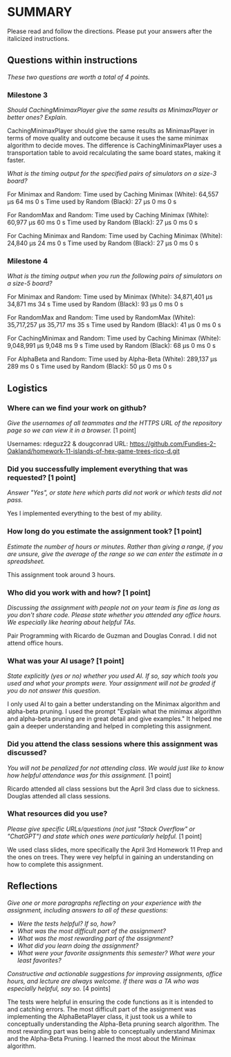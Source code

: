 # SUMMARY

Please read and follow the directions. Please put your answers after
the italicized instructions.

## Questions within instructions

_These two questions are worth a total of 4 points._

### Milestone 3

_Should CachingMinimaxPlayer give the same results as MinimaxPlayer or better ones? Explain._

CachingMinimaxPlayer should give the same results as MinimaxPlayer in terms of move quality and outcome
because it uses the same minimax algorithm to decide moves. The difference is CachingMinimaxPlayer uses a
transportation table to avoid recalculating the same board states, making it faster.

_What is the timing output for the specified pairs of simulators on a size-3 board?_

For Minimax and Random:
Time used by Caching Minimax (White): 64,557 μs 64 ms 0 s
Time used by Random (Black): 27 μs 0 ms 0 s

For RandomMax and Random:
Time used by Caching Minimax (White): 60,977 μs 60 ms 0 s
Time used by Random (Black): 27 μs 0 ms 0 s

For Caching Minimax and Random:
Time used by Caching Minimax (White): 24,840 μs 24 ms 0 s
Time used by Random (Black): 27 μs 0 ms 0 s

### Milestone 4

_What is the timing output when you run the following pairs of simulators on a size-5 board?_

For Minimax and Random:
Time used by Minimax (White): 34,871,401 μs 34,871 ms 34 s
Time used by Random (Black): 93 μs 0 ms 0 s

For RandomMax and Random:
Time used by RandomMax (White): 35,717,257 μs 35,717 ms 35 s
Time used by Random (Black): 41 μs 0 ms 0 s

For CachingMinimax and Random:
Time used by Caching Minimax (White): 9,048,991 μs 9,048 ms 9 s
Time used by Random (Black): 68 μs 0 ms 0 s

For AlphaBeta and Random:
Time used by Alpha-Beta (White): 289,137 μs 289 ms 0 s
Time used by Random (Black): 50 μs 0 ms 0 s

## Logistics

### Where can we find your work on github?

_Give the usernames of all teammates and the HTTPS URL of the repository page so we can view
it in a browser._ [1 point]

Usernames: rdeguz22 & dougconrad
URL: https://github.com/Fundies-2-Oakland/homework-11-islands-of-hex-game-trees-rico-d.git

### Did you successfully implement everything that was requested? [1 point]

_Answer "Yes", or state here which parts did not work or which tests did not
pass._

Yes I implemented everything to the best of my ability.

### How long do you estimate the assignment took? [1 point]

_Estimate the number of hours or minutes. Rather than giving a range, if you are unsure,
give the average of the range so we can enter the estimate in a spreadsheet._

This assignment took around 3 hours.

### Who did you work with and how? [1 point]

_Discussing the assignment with people not on your team is fine as long as you
don't share code. Please state whether you attended any office hours. We especially
like hearing about helpful TAs._

Pair Programming with Ricardo de Guzman and Douglas Conrad. I did not attend office hours.

### What was your AI usage? [1 point]

_State explicitly (yes or no) whether you used AI. If so, say which tools you
used and what your prompts were. Your assignment will not be graded if you do
not answer this question._

I only used AI to gain a better understanding on the Minimax algorithm and alpha-beta pruning.
I used the prompt "Explain what the minimax algorithm and alpha-beta pruning are in great detail
and give examples." It helped me gain a deeper understanding and helped in completing
this assignment.

### Did you attend the class sessions where this assignment was discussed?

_You will not be penalized for not attending class. We would just like to
know how helpful attendance was for this assignment._ [1 point]

Ricardo attended all class sessions but the April 3rd class due to sickness. Douglas attended all class sessions.

### What resources did you use?

_Please give specific URLs/questions (not just "Stack Overflow" or "ChatGPT") and
state which ones were particularly helpful._ [1 point]

We used class slides, more specifically the April 3rd Homework 11 Prep and the ones on trees. They were
vey helpful in gaining an understanding on how to complete this assignment.

## Reflections

_Give one or more paragraphs reflecting on your experience with the
assignment, including answers to all of these questions:_

* _Were the tests helpful? If so, how?_
* _What was the most difficult part of the assignment?_
* _What was the most rewarding part of the assignment?_
* _What did you learn doing the assignment?_
* _What were your favorite assignments this semester? What were your least favorites?_

_Constructive and actionable suggestions for improving assignments, office hours,
and lecture are always welcome. If there was a TA who was especially helpful,
say so._ [4 points]

The tests were helpful in ensuring the code functions as it is intended to and catching errors. The
most difficult part of the assignment was implementing the AlphaBetaPlayer class, it just took us a while
to conceptually understanding the Alpha-Beta pruning search algorithm. The most rewarding part was being
able to conceptually understand Minimax and the Alpha-Beta Pruning. I learned the most about the Minimax algorithm.
